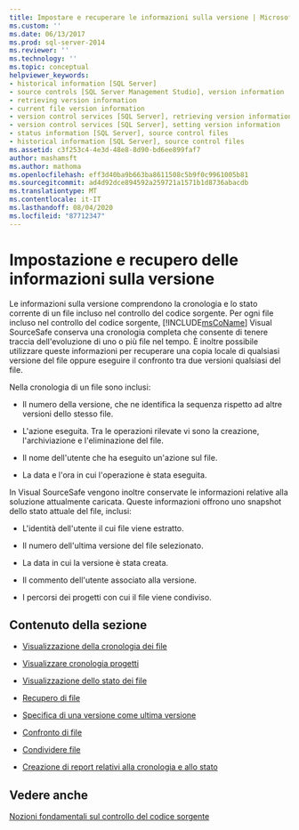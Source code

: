 ```yaml
---
title: Impostare e recuperare le informazioni sulla versione | Microsoft Docs
ms.custom: ''
ms.date: 06/13/2017
ms.prod: sql-server-2014
ms.reviewer: ''
ms.technology: ''
ms.topic: conceptual
helpviewer_keywords:
- historical information [SQL Server]
- source controls [SQL Server Management Studio], version information
- retrieving version information
- current file version information
- version control services [SQL Server], retrieving version information
- version control services [SQL Server], setting version information
- status information [SQL Server], source control files
- historical information [SQL Server], source control files
ms.assetid: c3f253c4-4e3d-48e8-8d90-bd6ee899faf7
author: mashamsft
ms.author: mathoma
ms.openlocfilehash: eff3d40ba9b663ba8611508c5b9f0c9961005b81
ms.sourcegitcommit: ad4d92dce894592a259721a1571b1d8736abacdb
ms.translationtype: MT
ms.contentlocale: it-IT
ms.lasthandoff: 08/04/2020
ms.locfileid: "87712347"
---
```

# <a name="set-and-retrieve-version-information"></a>Impostazione e recupero delle informazioni sulla versione
  Le informazioni sulla versione comprendono la cronologia e lo stato corrente di un file incluso nel controllo del codice sorgente. Per ogni file incluso nel controllo del codice sorgente, [!INCLUDE[msCoName](../includes/msconame-md.md)] Visual SourceSafe conserva una cronologia completa che consente di tenere traccia dell'evoluzione di uno o più file nel tempo. È inoltre possibile utilizzare queste informazioni per recuperare una copia locale di qualsiasi versione del file oppure eseguire il confronto tra due versioni qualsiasi del file.  
  
 Nella cronologia di un file sono inclusi:  
  
-   Il numero della versione, che ne identifica la sequenza rispetto ad altre versioni dello stesso file.  
  
-   L'azione eseguita. Tra le operazioni rilevate vi sono la creazione, l'archiviazione e l'eliminazione del file.  
  
-   Il nome dell'utente che ha eseguito un'azione sul file.  
  
-   La data e l'ora in cui l'operazione è stata eseguita.  
  
 In Visual SourceSafe vengono inoltre conservate le informazioni relative alla soluzione attualmente caricata. Queste informazioni offrono uno snapshot dello stato attuale del file, inclusi:  
  
-   L'identità dell'utente il cui file viene estratto.  
  
-   Il numero dell'ultima versione del file selezionato.  
  
-   La data in cui la versione è stata creata.  
  
-   Il commento dell'utente associato alla versione.  
  
-   I percorsi dei progetti con cui il file viene condiviso.  
  
## <a name="in-this-section"></a>Contenuto della sezione  
  
-   [Visualizzazione della cronologia dei file](../../2014/database-engine/view-file-history.md)  
  
-   [Visualizzare cronologia progetti](../../2014/database-engine/view-project-history.md)  
  
-   [Visualizzazione dello stato dei file](../../2014/database-engine/view-file-status.md)  
  
-   [Recupero di file](../../2014/database-engine/retrieve-files.md)  
  
-   [Specifica di una versione come ultima versione](../../2014/database-engine/specify-a-version-as-the-latest-version.md)  
  
-   [Confronto di file](../../2014/database-engine/compare-files.md)  
  
-   [Condividere file](../../2014/database-engine/share-files.md)  
  
-   [Creazione di report relativi alla cronologia e allo stato](../../2014/database-engine/create-history-and-status-reports.md)  
  
## <a name="see-also"></a>Vedere anche  
 [Nozioni fondamentali sul controllo del codice sorgente](../../2014/database-engine/source-control-basics.md)  
  
  
